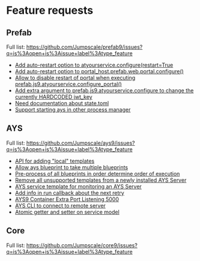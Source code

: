# Feature requests

## Prefab

Full list: https://github.com/Jumpscale/prefab9/issues?q=is%3Aopen+is%3Aissue+label%3Atype_feature

- [Add auto-restart option to atyourservice.configure(restart=True](https://github.com/Jumpscale/prefab9/issues/136)
- [Add auto-restart option to portal_host.prefab.web.portal.configure()](https://github.com/Jumpscale/prefab9/issues/137)
- [Allow to disable restart of portal when executing prefab.js9.atyourservice.configure_portal()](https://github.com/Jumpscale/prefab9/issues/138)
- [Add extra argument to prefab.js9.atyourservice.configure to change the currently HARDCODED jwt_key](https://github.com/Jumpscale/prefab9/issues/141)
- [Need documentation about state.toml](https://github.com/Jumpscale/prefab9/issues/154)
- [Support starting ays in other process manager](https://github.com/Jumpscale/prefab9/issues/159)


## AYS

Full list: https://github.com/Jumpscale/ays9/issues?q=is%3Aopen+is%3Aissue+label%3Atype_feature

- [API for adding "local" templates](https://github.com/Jumpscale/ays9/issues/354)
- [Allow ays blueprint to take multiple blueprints](https://github.com/Jumpscale/ays9/issues/335)
- [Pre-process of all blueprints in order determine order of execution](https://github.com/Jumpscale/ays9/issues/400)
- [Remove all unsupported templates from a newly installed AYS Server](https://github.com/Jumpscale/ays9/issues/374)
- [AYS service template for monitoring an AYS Server](https://github.com/Jumpscale/ays9/issues/352)
- [Add info in run callback about the next retry](https://github.com/Jumpscale/ays9/issues/223)
- [AYS9 Container Extra Port Listening 5000](https://github.com/Jumpscale/ays9/issues/193)
- [AYS CLI to connect to remote server](https://github.com/Jumpscale/ays9/issues/90)
- [Atomic getter and setter on service model](https://github.com/Jumpscale/ays9/issues/38)

## Core

Full list: https://github.com/Jumpscale/core9/issues?q=is%3Aopen+is%3Aissue+label%3Atype_feature

